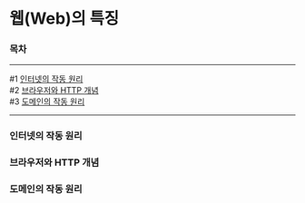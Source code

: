 # 웹(Web)의 특징

### 목차   
------
#1 [인터넷의 작동 원리](#인터넷의-작동-원리)   
#2 [브라우저와 HTTP 개념](#브라우저와-HTTP-개념)   
#3 [도메인의 작동 원리](#도메인의-작동-원리)   

------
### 인터넷의 작동 원리
### 브라우저와 HTTP 개념
### 도메인의 작동 원리
